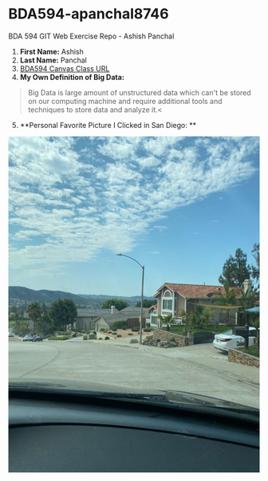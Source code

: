 # BDA594-apanchal8746
BDA 594 GIT Web Exercise Repo - Ashish Panchal

1. **First Name:** Ashish
2. **Last Name:** Panchal
3. [BDA594 Canvas Class URL](https://sdsu.instructure.com/courses/79732)
4. **My Own Definition of Big Data:** 
> Big Data is large amount of unstructured data which can't be stored on our computing machine and require additional tools and techniques to store data and analyze it.<

5. **Personal Favorite Picture I Clicked in San Diego: **

![San Diego Poway Street](https://github.com/apanchal8746/BDA594-apanchal8746/blob/main/SD%20Pic.jpeg)
